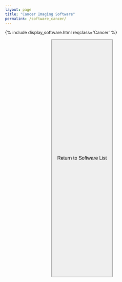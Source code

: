 ```yaml
---
layout: page
title: "Cancer Imaging Software"
permalink: /software_cancer/
---
```


{% include display_software.html reqclass='Cancer' %}


<p align=center>
<button class="buttonSI" name="button" style="height:20%;width:40%" onclick="window.location.href='/software_home/'"><font size="3">Return to Software List</font></button>
</p>

